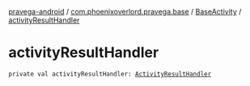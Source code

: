 [pravega-android](../../index.md) / [com.phoenixoverlord.pravega.base](../index.md) / [BaseActivity](index.md) / [activityResultHandler](./activity-result-handler.md)

# activityResultHandler

`private val activityResultHandler: `[`ActivityResultHandler`](../../com.phoenixoverlord.pravega.mechanisms/-activity-result-handler/index.md)